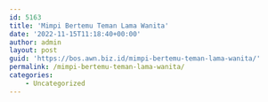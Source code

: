 ```yaml
---
id: 5163
title: 'Mimpi Bertemu Teman Lama Wanita'
date: '2022-11-15T11:18:40+00:00'
author: admin
layout: post
guid: 'https://bos.awn.biz.id/mimpi-bertemu-teman-lama-wanita/'
permalink: /mimpi-bertemu-teman-lama-wanita/
categories:
    - Uncategorized
---
```


